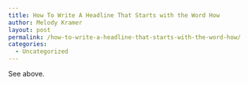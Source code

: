 ```yaml
---
title: How To Write A Headline That Starts with the Word How
author: Melody Kramer
layout: post
permalink: /how-to-write-a-headline-that-starts-with-the-word-how/
categories:
  - Uncategorized
---
```

See above.